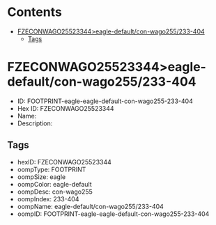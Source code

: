 



Contents
========

* [FZECONWAGO25523344>eagle-default/con-wago255/233-404](#fzeconwago25523344eagle-defaultcon-wago255233-404)
	* [Tags](#tags)

# FZECONWAGO25523344>eagle-default/con-wago255/233-404

- ID: FOOTPRINT-eagle-eagle-default-con-wago255-233-404
- Hex ID: FZECONWAGO25523344
- Name: 
- Description: 

## Tags

- hexID: FZECONWAGO25523344
- oompType: FOOTPRINT
- oompSize: eagle
- oompColor: eagle-default
- oompDesc: con-wago255
- oompIndex: 233-404
- oompName: eagle-default/con-wago255/233-404
- oompID: FOOTPRINT-eagle-eagle-default-con-wago255-233-404
